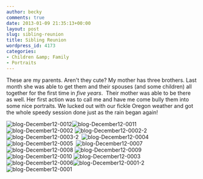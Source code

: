 ```yaml
---
author: becky
comments: true
date: 2013-01-09 21:35:13+00:00
layout: post
slug: sibling-reunion
title: Sibling Reunion
wordpress_id: 4173
categories:
- Children &amp; Family
- Portraits
---
```


These are my parents. Aren't they cute? My mother has three brothers. Last month she was able to get them and their spouses (and some children) all together for the first time in _five years_.  Their mother was able to be there as well. Her first action was to call me and have me come bully them into some nice portraits. We lucked out with our fickle Oregon weather and got the whole speedy session done just as the rain began again!

![blog-December12-0012](http://www.beckyjenson.com/wp-content/uploads/2013/01/blog-December12-0012.jpg)![blog-December12-0011](http://www.beckyjenson.com/wp-content/uploads/2013/01/blog-December12-0011.jpg)![blog-December12-0002](http://www.beckyjenson.com/wp-content/uploads/2013/01/blog-December12-0002.jpg) ![blog-December12-0002-2](http://www.beckyjenson.com/wp-content/uploads/2013/01/blog-December12-0002-2.jpg) ![blog-December12-0003-2](http://www.beckyjenson.com/wp-content/uploads/2013/01/blog-December12-0003-2.jpg)  ![blog-December12-0004](http://www.beckyjenson.com/wp-content/uploads/2013/01/blog-December12-0004.jpg) ![blog-December12-0005](http://www.beckyjenson.com/wp-content/uploads/2013/01/blog-December12-0005.jpg)  ![blog-December12-0007](http://www.beckyjenson.com/wp-content/uploads/2013/01/blog-December12-0007.jpg) ![blog-December12-0008](http://www.beckyjenson.com/wp-content/uploads/2013/01/blog-December12-0008.jpg) ![blog-December12-0009](http://www.beckyjenson.com/wp-content/uploads/2013/01/blog-December12-0009.jpg) ![blog-December12-0010](http://www.beckyjenson.com/wp-content/uploads/2013/01/blog-December12-0010.jpg) ![blog-December12-0003](http://www.beckyjenson.com/wp-content/uploads/2013/01/blog-December12-0003.jpg)![blog-December12-0006](http://www.beckyjenson.com/wp-content/uploads/2013/01/blog-December12-0006.jpg)![blog-December12-0001-2](http://www.beckyjenson.com/wp-content/uploads/2013/01/blog-December12-0001-2.jpg)![blog-December12-0001](http://www.beckyjenson.com/wp-content/uploads/2013/01/blog-December12-0001.jpg)
